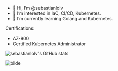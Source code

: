 - 👋 Hi, I’m @sebastianlolv
- 👀 I’m interested in IaC, CI/CD, Kubernetes.
- 🌱 I’m currently learning Golang and Kubernetes.

Certifications:
- AZ-900
- Certified Kubernetes Administrator

![sebastianlolv's GitHub stats](https://github-readme-stats.vercel.app/api?username=sebastianlolv&count_private=true)

![bilde](https://github.com/user-attachments/assets/dea9dde7-e7fd-4d85-abd6-f15ee2707e70)

<!---
sebastianlolv/sebastianlolv is a ✨ special ✨ repository because its `README.md` (this file) appears on your GitHub profile.
You can click the Preview link to take a look at your changes.
--->
